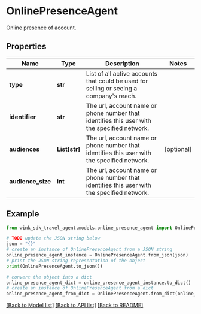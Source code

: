 # OnlinePresenceAgent

Online presence of account.

## Properties

Name | Type | Description | Notes
------------ | ------------- | ------------- | -------------
**type** | **str** | List of all active accounts that could be used for selling or seeing a company&#39;s reach. | 
**identifier** | **str** | The url, account name or phone number that identifies this user with the specified network. | 
**audiences** | **List[str]** | The url, account name or phone number that identifies this user with the specified network. | [optional] 
**audience_size** | **int** | The url, account name or phone number that identifies this user with the specified network. | 

## Example

```python
from wink_sdk_travel_agent.models.online_presence_agent import OnlinePresenceAgent

# TODO update the JSON string below
json = "{}"
# create an instance of OnlinePresenceAgent from a JSON string
online_presence_agent_instance = OnlinePresenceAgent.from_json(json)
# print the JSON string representation of the object
print(OnlinePresenceAgent.to_json())

# convert the object into a dict
online_presence_agent_dict = online_presence_agent_instance.to_dict()
# create an instance of OnlinePresenceAgent from a dict
online_presence_agent_from_dict = OnlinePresenceAgent.from_dict(online_presence_agent_dict)
```
[[Back to Model list]](../README.md#documentation-for-models) [[Back to API list]](../README.md#documentation-for-api-endpoints) [[Back to README]](../README.md)


